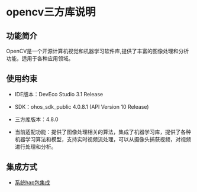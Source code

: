 # opencv三方库说明
## 功能简介
OpenCV是一个开源计算机视觉和机器学习软件库,提供了丰富的图像处理和分析功能，适用于各种应用领域。
## 使用约束
- IDE版本：DevEco Studio 3.1 Release

- SDK：ohos_sdk_public 4.0.8.1 (API Version 10 Release)

- 三方库版本：4.8.0

- 当前适配功能：提供了图像处理相关的算法，集成了机器学习库，提供了各种机器学习算法和模型，支持实时视频流处理，可以从摄像头捕获视频，对视频进行处理和分析。               

## 集成方式
+ [系统hap包集成](docs/hap_integrate.md)
